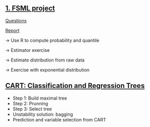 ## [1. FSML project](https://github.com/Yuhsuant1994/DataScienceTechInstitute/tree/master/Statistic/FSML_project)

[Questions](https://github.com/Yuhsuant1994/DataScienceTechInstitute/blob/master/Statistic/FSML_project/DSTIFundationsjuil19.pdf)

[Report](https://github.com/Yuhsuant1994/DataScienceTechInstitute/blob/master/Statistic/FSML_project/(Report_PDF)FSMLpart2_Yu-Hsuan_TING.pdf)

   -> Use R to compute probability and quantile 
    
   -> Estimator exercise
    
   -> Estimate distribution from raw data
    
   -> Exercise with exponential distribution
   
   
 ## [CART: Classification and Regression Trees](https://github.com/Yuhsuant1994/DataScienceTechInstitute/blob/master/Statistic/CART.pdf)
 
   * Step 1: Build maximal tree
   * Step 2: Prunning
   * Step 3: Select tree
   * Unstability solution: bagging
   * Prediction and variable selection from CART

